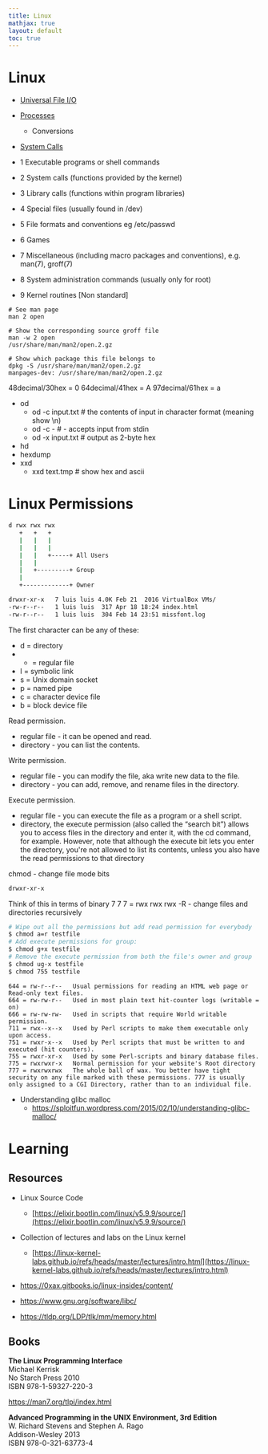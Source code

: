```yaml
---
title: Linux
mathjax: true
layout: default
toc: true
---
```




# Linux


* [Universal File I/O](UniversalFileIO.html)
* [Processes](Processes.html)
    * Conversions
* [System Calls](SystemCall.html)



* 1   Executable programs or shell commands
* 2   System calls (functions provided by the kernel)
* 3   Library calls (functions within program libraries)
* 4   Special files (usually found in /dev)
* 5   File formats and conventions eg /etc/passwd
* 6   Games
* 7   Miscellaneous  (including  macro  packages  and  conventions), e.g. man(7), groff(7)
* 8   System administration commands (usually only for root)
* 9   Kernel routines [Non standard]

```
# See man page
man 2 open

# Show the corresponding source groff file
man -w 2 open   
/usr/share/man/man2/open.2.gz

# Show which package this file belongs to
dpkg -S /usr/share/man/man2/open.2.gz
manpages-dev: /usr/share/man/man2/open.2.gz

```

48decimal/30hex = 0
64decimal/41hex = A
97decimal/61hex = a



* od
  * od -c input.txt  # the contents of input in character format (meaning show \n)
  * od -c -          # - accepts input from stdin
  * od -x input.txt  # output as 2-byte hex
* hd
* hexdump 
* xxd 
  * xxd text.tmp     # show hex and ascii



# Linux Permissions


```bash
d rwx rwx rwx
   +   +   +
   |   |   |
   |   |   |
   |   |   +-----+ All Users
   |   |
   |   +---------+ Group
   |
   +-------------+ Owner
```


```bash
drwxr-xr-x   7 luis luis 4.0K Feb 21  2016 VirtualBox VMs/
-rw-r--r--   1 luis luis  317 Apr 18 18:24 index.html
-rw-r--r--   1 luis luis  304 Feb 14 23:51 missfont.log
```
The first character can be any of these:
* d = directory
* - = regular file
* l = symbolic link
* s = Unix domain socket
* p = named pipe
* c = character device file
* b = block device file

Read permission.
* regular file - it can be opened and read.
* directory - you can list the contents.

Write permission.
* regular file - you can modify the file, aka write new data to the file.
* directory - you can add, remove, and rename files in the directory.

Execute permission.
* regular file - you can execute the file as a program or a shell script.
* directory, the execute permission (also called the “search bit”) allows you to access files in the directory and enter it, with the cd command, for example. However, note that although the execute bit lets you enter the directory, you're not allowed to list its contents, unless you also have the read permissions to that directory

chmod - change file mode bits


```bash
drwxr-xr-x
```
Think of this in terms of binary 7 7 7 = rwx rwx rwx
-R - change files and directories recursively

```bash
# Wipe out all the permissions but add read permission for everybody
$ chmod a=r testfile 
# Add execute permissions for group:
$ chmod g+x testfile 
# Remove the execute permission from both the file's owner and group
$ chmod ug-x testfile 
$ chmod 755 testfile
```

```
644 = rw-r--r--   Usual permissions for reading an HTML web page or Read-only text files.
664 = rw-rw-r--   Used in most plain text hit-counter logs (writable = on)
666 = rw-rw-rw-   Used in scripts that require World writable permission.
711 = rwx--x--x   Used by Perl scripts to make them executable only upon access.
751 = rwxr-x--x   Used by Perl scripts that must be written to and executed (hit counters).
755 = rwxr-xr-x   Used by some Perl-scripts and binary database files.
775 = rwxrwxr-x   Normal permission for your website's Root directory
777 = rwxrwxrwx   The whole ball of wax. You better have tight security on any file marked with these permissions. 777 is usually only assigned to a CGI Directory, rather than to an individual file.
```



* Understanding glibc malloc
  * https://sploitfun.wordpress.com/2015/02/10/understanding-glibc-malloc/


# Learning


## Resources

* Linux Source Code
  * [https://elixir.bootlin.com/linux/v5.9.9/source/](https://elixir.bootlin.com/linux/v5.9.9/source/)
* Collection of lectures and labs  on the Linux kernel
  * [https://linux-kernel-labs.github.io/refs/heads/master/lectures/intro.html](https://linux-kernel-labs.github.io/refs/heads/master/lectures/intro.html)

* https://0xax.gitbooks.io/linux-insides/content/

* https://www.gnu.org/software/libc/

* https://tldp.org/LDP/tlk/mm/memory.html


## Books

**The Linux Programming Interface** \
Michael Kerrisk \
No Starch Press 2010 \
ISBN 978-1-59327-220-3

https://man7.org/tlpi/index.html

**Advanced Programming in the UNIX Environment, 3rd Edition**  \
W. Richard Stevens and Stephen A. Rago \
Addison-Wesley 2013 \
ISBN 978-0-321-63773-4 



